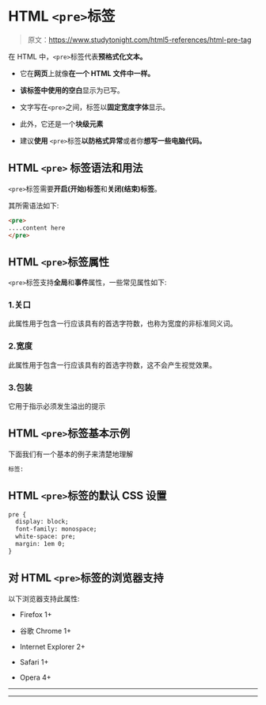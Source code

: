 # HTML `<pre>`标签

> 原文：<https://www.studytonight.com/html5-references/html-pre-tag>

在 HTML 中，`<pre>`标签代表**预格式化文本。**

*   它在**网页**上就像**在一个 HTML 文件中一样。**

*   **该标签中使用的空白**显示为已写。

*   文字写在`<pre>`之间，标签以**固定宽度字体**显示。

*   此外，它还是一个**块级元素**

*   建议**使用** `<pre>`标签**以防格式异常**或者你**想写一些电脑代码。**

## HTML `<pre>` 标签语法和用法

`<pre>`标签需要**开启(开始)标签**和**关闭(结束)标签**。

其所需语法如下:

```html
<pre>
....content here
</pre>
```

## HTML `<pre>`标签属性

`<pre>`标签支持**全局**和**事件**属性，一些常见属性如下:

### 1.关口

此属性用于包含一行应该具有的首选字符数，也称为宽度的非标准同义词。

### 2.宽度

此属性用于包含一行应该具有的首选字符数，这不会产生视觉效果。

### 3.包装

它用于指示必须发生溢出的提示

## HTML `<pre>`标签基本示例

下面我们有一个基本的例子来清楚地理解

```html
标签:
```

## HTML `<pre>`标签的默认 CSS 设置

```html
pre {
  display: block;
  font-family: monospace;
  white-space: pre;
  margin: 1em 0;
}
```

## 对 HTML `<pre>`标签的浏览器支持

以下浏览器支持此属性:

*   Firefox 1+

*   谷歌 Chrome 1+

*   Internet Explorer 2+

*   Safari 1+

*   Opera 4+

* * *

* * *
